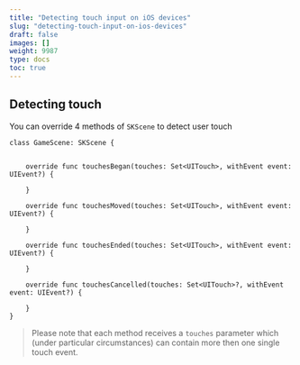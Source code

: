 ```yaml
---
title: "Detecting touch input on iOS devices"
slug: "detecting-touch-input-on-ios-devices"
draft: false
images: []
weight: 9987
type: docs
toc: true
---
```


## Detecting touch
You can override 4 methods of `SKScene` to detect user touch

    class GameScene: SKScene {
        
    
        override func touchesBegan(touches: Set<UITouch>, withEvent event: UIEvent?) {
    
        }
        
        override func touchesMoved(touches: Set<UITouch>, withEvent event: UIEvent?) {
            
        }
        
        override func touchesEnded(touches: Set<UITouch>, withEvent event: UIEvent?) {
            
        }
        
        override func touchesCancelled(touches: Set<UITouch>?, withEvent event: UIEvent?) {
        
        }
    }

> Please note that each method receives a `touches` parameter which (under particular circumstances) can contain more then one single touch event.


